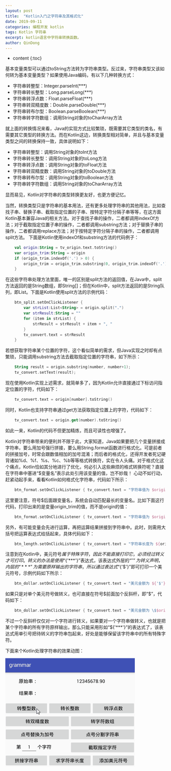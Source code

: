 ```yaml
---
layout: post
title:  "Kotlin入门之字符串及其格式化"
date: 2019-09-11
categories: 编程开发 kotlin
tags: Kotlin 字符串
excerpt: kotlin语言中字符串转换函数。
author: QinDong
---
```

* content
{:toc}

基本变量类型可以通过toString方法转为字符串类型。反过来，字符串类型又该如何转为基本变量类型？如果使用Java编码，有以下几种转换方式：
- 字符串转整型：Integer.parseInt(***)
- 字符串转长整型：Long.parseLong(***)
- 字符串转浮点数：Float.parseFloat(***)
- 字符串转双精度数：Double.parseDouble(***)
- 字符串转布尔型：Boolean.parseBoolean(***)
- 字符串转字符数组：调用String对象的toCharArray方法




就上面的转换情况来看，Java的实现方式比较繁琐，既需要其它类型的类名，有需要其它类型的转换方法。而在Kotlin这边，转换类型相对简单，并且与基本变量类型之间的转换保持一致，具体说明如下：
- 字符串转整型：调用String对象的toInt方法
- 字符串转长整型：调用String对象的toLong方法
- 字符串转浮点数：调用String对象的toFloat方法
- 字符串转双精度数：调用String对象的toDouble方法
- 字符串转布尔型：调用String对象的toBoolean方法
- 字符串转字符数组：调用String对象的toCharArray方法

显而易见，Kotlin对字符串的类型转换更友好，也更方便记忆。

当然，转换类型只是字符串的基本用法，还有更多处理字符串的其他用法，比如查找子串、替换子串、截取指定位置的子串、按特定字符分隔子串等等，在这方面Kotlin基本兼容Java的相关方法。对于查找子串的操作，二者都调用indexOf方法；对于截取指定位置子串的操作，二者都调用substring方法；对于替换子串的操作，二者都调用replace方法；对于按特定字符分隔子串的操作，二者都调用split方法。
下面是Kotlin使用indexOf和substring方法的代码例子：
``` kotlin
    val origin:String = tv_origin.text.toString()
    var origin_trim:String = origin
    if (origin_trim.indexOf('.') > 0) {
        origin_trim = origin_trim.substring(0, origin_trim.indexOf('.'))
    }
```
在这些字符串处理方法里面，唯一的区别是split方法的返回值，在Java中，split方法返回的是String数组，即String[]；但在Kotlin中，split方法返回的是String队列，即List<String>。下面是Kotlin使用split方法的示例代码：
``` kotlin
    btn_split.setOnClickListener {
        var strList:List<String> = origin.split(".")
        var strResult:String = ""
        for (item in strList) {
            strResult = strResult + item + ", "
        }
        tv_convert.text = strResult
    }
```
若想获取字符串某个位置的字符，这个看似简单的需求，但Java实现之时却有点繁琐，只能调用substring方法去截取指定位置的字符串，如下所示：
``` kotlin
    String result = origin.substring(number, number+1);
    tv_convert.setText(result);
```
现在使用Kotlin实现上述需求，就简单多了，因为Kotlin允许直接通过下标访问指定位置的字符，代码如下：
``` kotlin
    tv_convert.text = origin[number].toString()
```
同时，Kotlin也支持字符串通过get方法获取指定位置上的字符，代码如下：
``` kotlin
    tv_convert.text = origin.get(number).toString()
```
如此一来，Kotlin的代码不但更加精炼，而且可读性也增强了。

Kotlin对字符串带来的便利并不限于此，大家知道，Java如果要把几个变量拼接成字符串，要么用加号强行拼接，要么用String.format函数进行格式化。可是前者的拼接加号，时常会跟数值相加的加号混淆；而后者的格式化，还得开发者死记硬背诸如%d、%f、%s、%c、%b等等格式转换符，实在令人头痛。对于格式化这个痛点，Kotlin恰如其分地进行了优化，何必引入这些麻烦的格式转换符呢？直接在字符串中塞进“$变量名”表示此处引用该变量的值，岂不妙哉！
心动不如行动，赶紧动起手来，看看Kotlin如何格式化字符串，代码如下所示：
``` kotlin
    btn_format.setOnClickListener { tv_convert.text = "字符串值为 $origin" }
```
这里要注意，符号$后面跟变量名，系统会自动匹配最长的变量名。比如下面这行代码，打印出来的是变量origin_trim的值，而不是origin的值：
``` kotlin
    btn_format.setOnClickListener { tv_convert.text = "字符串值为 $origin_trim" }
```
另外，有可能变量会先进行运算，再把运算结果拼接到字符串中。此时，则需用大括号把运算表达式给括起来，具体代码如下：
``` kotlin
    btn_length.setOnClickListener { tv_convert.text = "字符串长度为 ${origin.length}" }
```
注意到在Kotlin中，美元符号$属于特殊字符，因此不能直接打印它，必须经过转义才可打印。转义的办法是使用“${'***'}”表达式，该表达式外层的“${''}”为转义声明，内层的“***”为需要原样输出的字符串，所以通过表达式“${'$'}”即可打印一个美元符号，示例代码如下所示：
``` kotlin
    btn_dollar.setOnClickListener { tv_convert.text = "美元金额为 ${'$'}$origin" }
```
如果只是对单个美元符号做转义，也可直接在符号$前面加个反斜杆，即“\$”，代码如下：
``` kotlin
    btn_dollar.setOnClickListener { tv_convert.text = "美元金额为 \$$origin" }
```
不过一个反斜杆仅仅对一个字符进行转义，如果要对一个字符串做转义，也就是把某个字符串的所有字符原样输出，那么只能采用形如“${'***'}”的表达式了，该表达式用单引号把待转义的字符串包起来，好处是能够保留该字符串中的所有特殊字符。

下面来个Kotlin处理字符串的效果动图：

![](/img/2019/201909110201.gif)